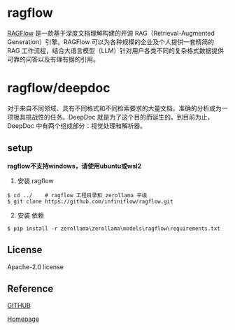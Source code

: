 # ragflow

[RAGFlow](https://ragflow.io/) 是一款基于深度文档理解构建的开源 RAG（Retrieval-Augmented Generation）引擎。RAGFlow 可以为各种规模的企业及个人提供一套精简的 RAG 工作流程，结合大语言模型（LLM）针对用户各类不同的复杂格式数据提供可靠的问答以及有理有据的引用。


# ragflow/deepdoc
对于来自不同领域、具有不同格式和不同检索要求的大量文档，准确的分析成为一项极具挑战性的任务。DeepDoc 就是为了这个目的而诞生的。到目前为止，DeepDoc 中有两个组成部分：视觉处理和解析器。

## setup

**ragflow不支持windows，请使用ubuntu或wsl2**

1. 安装 ragflow

```
$ cd ../    # ragflow 工程目录和 zerollama 平级
$ git clone https://github.com/infiniflow/ragflow.git 
```

2. 安装 依赖 
```
$ pip install -r zerollama\zerollama\models\ragflow\requirements.txt  
```

## License
Apache-2.0 license

## Reference
[GITHUB](https://github.com/infiniflow/ragflow)

[Homepage](https://ragflow.io/)